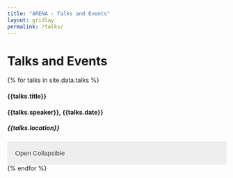 ```yaml
---
title: "ARENA - Talks and Events"
layout: gridlay
permalink: /talks/
---
```


<style>
 /* Style the button that is used to open and close the collapsible content */
.collapsible {
  background-color: #eee;
  color: #444;
  cursor: pointer;
  padding: 18px;
  width: 100%;
  border: none;
  text-align: left;
  outline: none;
  font-size: 15px;
}

/* Add a background color to the button if it is clicked on (add the .active class with JS), and when you move the mouse over it (hover) */
.active, .collapsible:hover {
  background-color: #ccc;
}

/* Style the collapsible content. Note: hidden by default */
.content_collapse {
  padding: 0 18px;
  display: none;
  overflow: hidden;
  background-color: #f1f1f1;
} 
</style>

# Talks and Events

<div>
  {% for talks in site.data.talks %}
  <h4><b>{{talks.title}}</b></h4>
  <h4>{{talks.speaker}},  {{talks.date}}</h4>
  <h5> {{talks.location}} </h5>
  <button type="button" class="collapsible"> Open Collapsible </button>
  <div class="content_collapse">
    <p> {{talks.abstract}} </p>
  </div>
  {% endfor %}
  </div>
</div>
